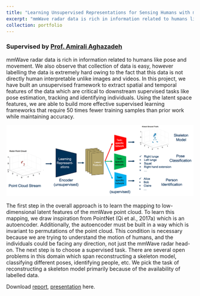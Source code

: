 ```yaml
---
title: "Learning Unsupervised Representations for Sensing Humans with mmWave Radars"
excerpt: "mmWave radar data is rich in information related to humans like pose and movement. We also observe that collection of data is easy, however labelling the data is extremely hard. In this project, we have built an unsupervised framework to extract spatial and temporal features of the data which are critical to downstream supervised tasks like pose estimation, tracking and identifying individuals. Using the latent space features, we are able to build more effective supervised learning frameworks that require 50 times fewer training samples than prior work."
collection: portfolio
---
```


### Supervised by [Prof. Amirali Aghazadeh](https://amirmohan.github.io/)

mmWave radar data is rich in information related to humans like pose and movement. We also observe that collection of data is easy, however labelling the data is extremely hard owing to the fact that this data is not directly human interpretable unlike images and videos. In this project, we have built an unsupervised framework to extract spatial and temporal features of the data which are critical to downstream supervised tasks like pose estimation, tracking and identifying individuals. Using the latent space features, we are able to build more effective supervised learning frameworks that require 50 times fewer training samples than prior work while maintaining accuracy.

![](/images/2023-gdl.gif)

The first step in the overall approach is to learn the mapping to low-dimensional latent features of the mmWave point cloud. To learn this mapping, we draw inspiration from PointNet (Qi et al., 2017a) which is an autoencoder. Additionally, the autoencoder must be built in a way which is invariant to permutations of the point cloud. This condition is necessary because we are trying to understand the motion of humans, and the individuals could be facing any direction, not just the mmWave radar head-on. The next step is to choose a supervised task. There are several open problems in this domain which span reconstructing a skeleton model, classifying different poses, identifying people, etc. We pick the task of reconstructing a skeleton model primarily because of the availability of labelled data.

Download [report](/files/ECE8803_GDL_ProjectReport.pdf), [presentation](/files/ECE8803_GDL_Presentation.pptx) here.